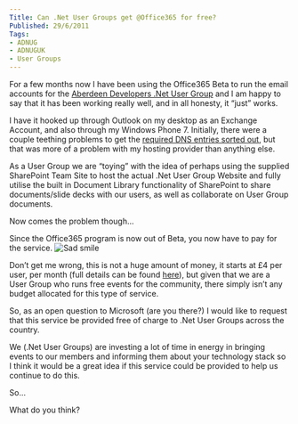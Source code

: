```yaml
---
Title: Can .Net User Groups get @Office365 for free?
Published: 29/6/2011
Tags:
- ADNUG
- ADNUGUK
- User Groups
---
```


For a few months now I have been using the Office365 Beta to run the email accounts for the [Aberdeen Developers .Net User Group](http://www.aberdeendevelopers.co.uk/) and I am happy to say that it has been working really well, and in all honesty, it “just” works.

I have it hooked up through Outlook on my desktop as an Exchange Account, and also through my Windows Phone 7. Initially, there were a couple teething problems to get the [required DNS entries sorted out](http://www.gep13.co.uk/blog/configure-dns-settings-for-office-365), but that was more of a problem with my hosting provider than anything else.

As a User Group we are “toying” with the idea of perhaps using the supplied SharePoint Team Site to host the actual .Net User Group Website and fully utilise the built in Document Library functionality of SharePoint to share documents/slide decks with our users, as well as collaborate on User Group documents.

Now comes the problem though...

Since the Office365 program is now out of Beta, you now have to pay for the service. ![Sad smile](http://www.gep13.co.uk/blog/wp-content/uploads/2011/06/wlEmoticon-sadsmile2.png)

Don’t get me wrong, this is not a huge amount of money, it starts at £4 per user, per month (full details can be found [here](http://www.microsoft.com/en-gb/office365/online-software.aspx)), but given that we are a User Group who runs free events for the community, there simply isn’t any budget allocated for this type of service.

So, as an open question to Microsoft (are you there?) I would like to request that this service be provided free of charge to .Net User Groups across the country.

We (.Net User Groups) are investing a lot of time in energy in bringing events to our members and informing them about your technology stack so I think it would be a great idea if this service could be provided to help us continue to do this.

So...

What do you think?
